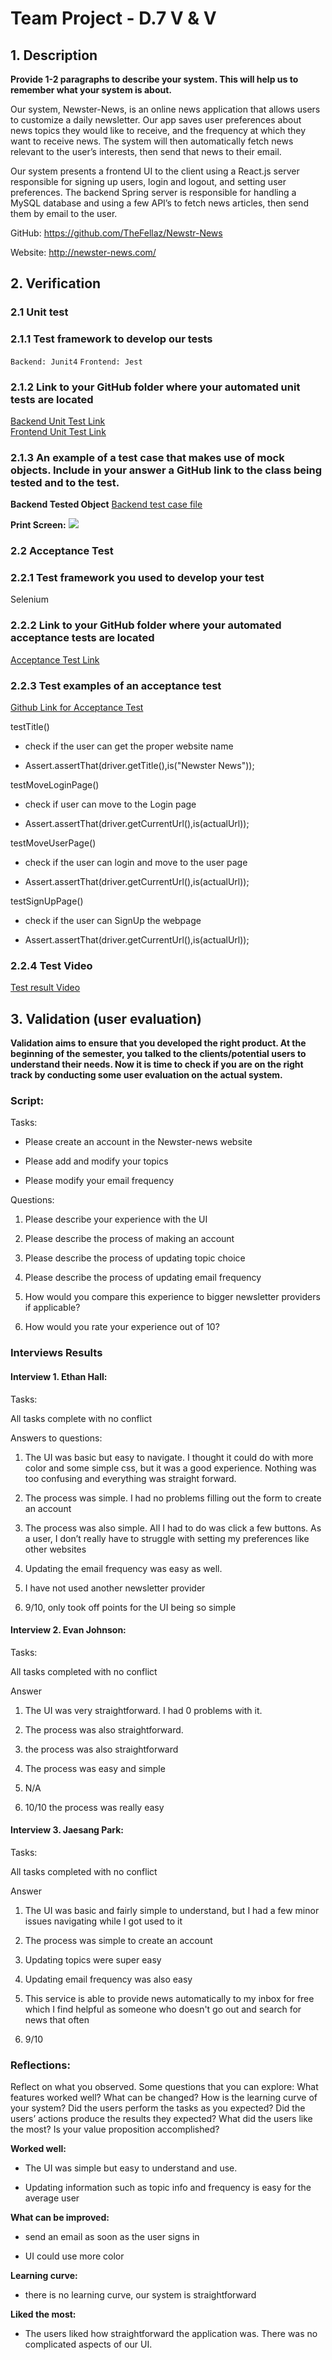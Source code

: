 # Team Project - D.7 V & V

## 1. Description

**Provide 1-2 paragraphs to describe your system. This will help us to remember what your system is about.**

Our system, Newster-News, is an online news application that allows users to customize a daily newsletter. Our app saves user preferences about news topics they would like to receive, and the frequency at which they want to receive news. The system will then automatically fetch news relevant to the user’s interests, then send that news to their email.

  

Our system presents a frontend UI to the client using a React.js server responsible for signing up users, login and logout, and setting user preferences. The backend Spring server is responsible for handling a MySQL database and using a few API’s to fetch news articles, then send them by email to the user.

GitHub: https://github.com/TheFellaz/Newstr-News 

Website: http://newster-news.com/


## 2. Verification

### 2.1 Unit test

### 2.1.1 Test framework to develop our tests
`Backend: Junit4`
`Frontend: Jest`

### 2.1.2 **Link to your GitHub folder where your automated unit tests are located**

[Backend Unit Test Link](https://github.com/TheFellaz/Newstr-News/tree/main/Newster-news/src/test/java/com/example/Newsternews)
<br/>
[Frontend Unit Test Link](https://github.com/TheFellaz/Newstr-News/tree/main/newsterweb/src/__test__)


### 2.1.3 **An example of a test case that makes use of mock objects. Include in your answer a GitHub link to the class being tested and to the test.**

**Backend Tested Object**
[Backend test case file](https://github.com/TheFellaz/Newstr-News/blob/main/Newster-news/src/test/java/com/example/Newsternews/APITests/API_Mock.java)

**Print Screen:**
**![](https://lh3.googleusercontent.com/Hk_sY6V3Fr2e77rR8ytjSzvMr0O-Ixip_4lqnJzzA33r1Lx6Fu1GbkMMkLXA5iHn1OuC6gxmdYhCz-gb8xfbMbUhpWqkS03toVycX26iN1FbY6lNCucVDVaq704Qv45gsDkHVqFTmUVhQf1jZxpVXygPvUfIIGGaautR0qZ7ErF6r37Lhm6G8qC673-3tw)**

### 2.2 Acceptance Test

### 2.2.1 **Test framework you used to develop your test**
Selenium

### 2.2.2 **Link to your GitHub folder where your automated acceptance tests are located**
[Acceptance Test Link](https://github.com/TheFellaz/Newstr-News/blob/main/Newster-news/src/test/java/com/example/Newsternews/AcceptanceTest)

### 2.2.3 **Test examples of an acceptance test**

[Github Link for Acceptance Test](https://github.com/TheFellaz/Newstr-News/blob/main/Newster-news/src/test/java/com/example/Newsternews/AcceptanceTest/MainPageTest.java)

testTitle()

-   check if the user can get the proper website name
    
-   Assert.assertThat(driver.getTitle(),is("Newster News"));
    

  

testMoveLoginPage()

-   check if user can move to the Login page
    
-   Assert.assertThat(driver.getCurrentUrl(),is(actualUrl));
    

  

testMoveUserPage()

-   check if the user can login and move to the user page
    
-   Assert.assertThat(driver.getCurrentUrl(),is(actualUrl));
    

  

testSignUpPage()

-   check if the user can SignUp the webpage
    
-   Assert.assertThat(driver.getCurrentUrl(),is(actualUrl));

### 2.2.4 **Test Video**
[Test result Video](https://drive.google.com/file/d/1XcSZWGS2aefwGC4HMFEmNRf0ojDJ4tzy/view?usp=sharing)

## 3. Validation (user evaluation)

**Validation aims to ensure that you developed the right product. At the beginning of the semester, you talked to the clients/potential users to understand their needs. Now it is time to check if you are on the right track by conducting some user evaluation on the actual system.**

### Script:

Tasks: 
- Please create an account in the Newster-news website

- Please add and modify your topics

- Please modify your email frequency

Questions:

1.  Please describe your experience with the UI
    
2.  Please describe the process of making an account
    
3.  Please describe the process of updating topic choice
    
4.  Please describe the process of updating email frequency
    
5.  How would you compare this experience to bigger newsletter providers if applicable?
    
6.  How would you rate your experience out of 10?


### Interviews Results 
#### Interview 1. **Ethan Hall:**

Tasks:

All tasks complete with no conflict

  

Answers to questions:

1.  The UI was basic but easy to navigate. I thought it could do with more color and some simple css, but it was a good experience. Nothing was too confusing and everything was straight forward.
    
2.  The process was simple. I had no problems filling out the form to create an account
    
3.  The process was also simple. All I had to do was click a few buttons. As a user, I don’t really have to struggle with setting my preferences like other websites
    
4.  Updating the email frequency was easy as well.
    
5.  I have not used another newsletter provider
    
6.  9/10, only took off points for the UI being so simple
    

  
  
#### Interview 2. **Evan Johnson:**

Tasks:

All tasks completed with no conflict

  

Answer

1.  The UI was very straightforward. I had 0 problems with it.
    
2.  The process was also straightforward.
    
3.  the process was also straightforward
    
4.  The process was easy and simple
    
5.  N/A
    
6.  10/10 the process was really easy
    

  
  
  
  
#### Interview 3. **Jaesang Park:**

Tasks:

All tasks completed with no conflict

  

Answer

1.  The UI was basic and fairly simple to understand, but I had a few minor issues navigating while I got used to it
    
2.  The process was simple to create an account
    
3.  Updating topics were super easy
    
4.  Updating email frequency was also easy
    
5.  This service is able to provide news automatically to my inbox for free which I find helpful as someone who doesn't go out and search for news that often
    
6.  9/10
    

  
  
### Reflections:   
Reflect on what you observed. Some questions that you can explore: What features worked well? What can be changed? How is the learning curve of your system? Did the users perform the tasks as you expected? Did the users’ actions produce the results they expected? What did the users like the most? Is your value proposition accomplished?

**Worked well:**

-   The UI was simple but easy to understand and use.
    
-   Updating information such as topic info and frequency is easy for the average user
    

**What can be improved:**

-   send an email as soon as the user signs in
    
-   UI could use more color
    

**Learning curve:**

-   there is no learning curve, our system is straightforward
    

**Liked the most:**

-   The users liked how straightforward the application was. There was no complicated aspects of our UI.
